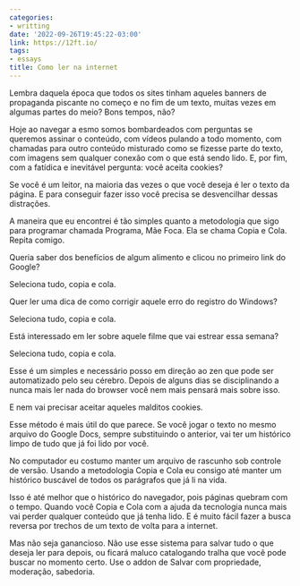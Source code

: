 ```yaml
---
categories:
- writting
date: '2022-09-26T19:45:22-03:00'
link: https://12ft.io/
tags:
- essays
title: Como ler na internet
---
```


Lembra daquela época que todos os sites tinham aqueles banners de propaganda piscante no começo e no fim de um texto, muitas vezes em algumas partes do meio? Bons tempos, não?

Hoje ao navegar a esmo somos bombardeados com perguntas se queremos assinar o conteúdo, com vídeos pulando a todo momento, com chamadas para outro conteúdo misturado como se fizesse parte do texto, com imagens sem qualquer conexão com o que está sendo lido. E, por fim, com a fatídica e inevitável pergunta: você aceita cookies?

Se você é um leitor, na maioria das vezes o que você deseja é ler o texto da página. E para conseguir fazer isso você precisa se desvencilhar dessas distrações.

A maneira que eu encontrei é tão simples quanto a metodologia que sigo para programar chamada Programa, Mãe Foca. Ela se chama Copia e Cola. Repita comigo.

Queria saber dos benefícios de algum alimento e clicou no primeiro link do Google?

Seleciona tudo, copia e cola.

Quer ler uma dica de como corrigir aquele erro do registro do Windows?

Seleciona tudo, copia e cola.

Está interessado em ler sobre aquele filme que vai estrear essa semana?

Seleciona tudo, copia e cola.

Esse é um simples e necessário posso em direção ao zen que pode ser automatizado pelo seu cérebro. Depois de alguns dias se disciplinando a nunca mais ler nada do browser você nem mais pensará mais sobre isso.

E nem vai precisar aceitar aqueles malditos cookies.

Esse método é mais útil do que parece. Se você jogar o texto no mesmo arquivo do Google Docs, sempre substituindo o anterior, vai ter um histórico limpo de tudo que já foi lido por você.

No computador eu costumo manter um arquivo de rascunho sob controle de versão. Usando a metodologia Copia e Cola eu consigo até manter um histórico buscável de todos os parágrafos que já li na vida.

Isso é até melhor que o histórico do navegador, pois páginas quebram com o tempo. Quando você Copia e Cola com a ajuda da tecnologia nunca mais vai perder qualquer conteúdo que já tenha lido. E é muito fácil fazer a busca reversa por trechos de um texto de volta para a internet.

Mas não seja ganancioso. Não use esse sistema para salvar tudo o que deseja ler para depois, ou ficará maluco catalogando tralha que você pode buscar no momento certo. Use o addon de Salvar com propriedade, moderação, sabedoria.

